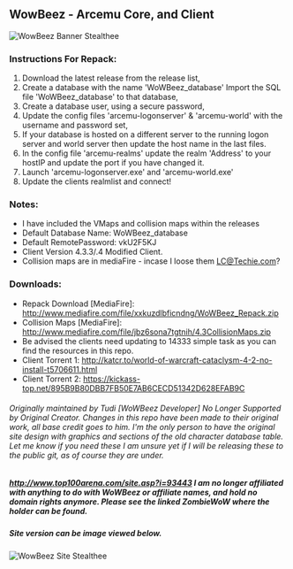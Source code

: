 ## WowBeez - Arcemu Core, and Client 
![WowBeez Banner Stealthee](http://i.imgur.com/UtGnhWM.gif "WowBeez Banner - Stealthee")

### Instructions For Repack:
1. Download the latest release from the release list,
2. Create a database with the name 'WoWBeez_database' Import the SQL file 'WoWBeez_database' to that database,
3. Create a database user, using a secure password,
4. Update the config files 'arcemu-logonserver' & 'arcemu-world' with the username and password set,
5. If your database is hosted on a different server to the running logon server and  world server then update the host name in the last files.
6. In the config file 'arcemu-realms' update the realm 'Address' to your hostIP and update the port if you have changed it.
7. Launch 'arcemu-logonserver.exe' and 'arcemu-world.exe'
8. Update the clients realmlist and connect!

### Notes:
- I have included the VMaps and collision maps within the releases
- Default Database Name: WoWBeez_database
- Default RemotePassword: vkU2F5KJ
- Client Version 4.3.3/.4 Modified Client.
- Collision maps are in mediaFire - incase I loose them LC@Techie.com?

### Downloads:
- Repack Download [MediaFire]: http://www.mediafire.com/file/xxkuzdlbficndng/WoWBeez_Repack.zip
- Collision Maps [MediaFire]: http://www.mediafire.com/file/jbz6sona7tgtnih/4.3CollisionMaps.zip
- Be advised the clients need updating to 14333 simple task as you can find the resources in this repo.
- Client Torrent 1: http://katcr.to/world-of-warcraft-cataclysm-4-2-no-install-t5706611.html
- Client Torrent 2: https://kickass-top.net/895B9B80DBB7FB50E7AB6CECD51342D628EFAB9C

###### Originally maintained by Tudi [WoWBeez Developer] No Longer Supported by Original Creator. Changes in this repo have been made to their original work, all base credit goes to him. I'm the only person to have the original site design with graphics and sections of the old character database table. Let me know if you need these I am unsure yet if I will be releasing these to the public git, as of course they are under. 
##### http://www.top100arena.com/site.asp?i=93443 I am no longer affiliated with anything to do with WoWBeez or affiliate names, and hold no domain rights anymore. Please see the linked ZombieWoW where the holder can be found.

##### Site version can be image viewed below.
![WowBeez Site Stealthee](http://i.imgur.com/JNe5QdN.jpg "WowBeez Site - Stealthee")
